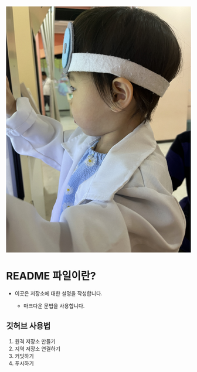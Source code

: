 ![프로필 이미지](./IMG_1787.JPG)

# README 파일이란?

- 이곳은 저장소에 대한 설명을 작성합니다.

  - 마크다운 문법을 사용합니다.

## 깃허브 사용법

1. 원격 저장소 만들기
2. 지역 저장소 연결하기
3. 커밋하기
4. 푸시하기



